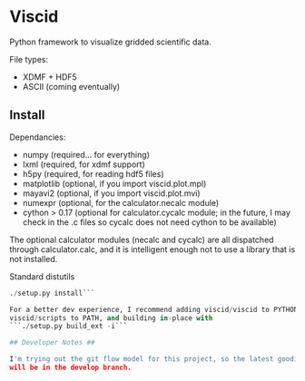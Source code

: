 # Viscid #

Python framework to visualize gridded scientific data.

File types:
+ XDMF + HDF5
+ ASCII (coming eventually)

## Install ##

Dependancies:
+ numpy (required... for everything)
+ lxml (required, for xdmf support)
+ h5py (required, for reading hdf5 files)
+ matplotlib (optional, if you import viscid.plot.mpl)
+ mayavi2 (optional, if you import viscid.plot.mvi)
+ numexpr (optional, for the calculator.necalc module)
+ cython > 0.17 (optional for calculator.cycalc module; in the future, I may
          check in the .c files so cycalc does not need cython to be available)

The optional calculator modules (necalc and cycalc) are all dispatched through
calculator.calc, and it is intelligent enough not to use a library that is not
installed.

Standard distutils
```./setup.py build
./setup.py install```

For a better dev experience, I recommend adding viscid/viscid to PYTHONPATH,
viscid/scripts to PATH, and building in-place with
```./setup.py build_ext -i```

## Developer Notes ##

I'm trying out the git flow model for this project, so the latest goodies
will be in the develop branch.
